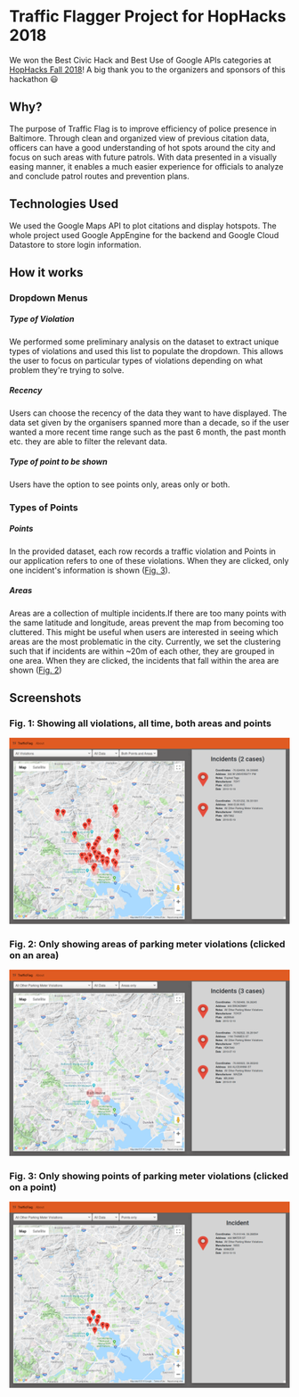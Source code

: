 # Traffic Flagger Project for HopHacks 2018

We won the Best Civic Hack and Best Use of Google APIs categories at [HopHacks Fall 2018](https://www.hackerearth.com/challenges/hackathon/hophacks-fall-2018/)! A big thank you to the organizers and sponsors of this hackathon :smiley:

## Why?
The purpose of Traffic Flag is to improve efficiency of police presence in Baltimore. Through clean and organized view of previous citation data, officers can have a good understanding of hot spots around the city and focus on such areas with future patrols. With data presented in a visually easing manner, it enables a much easier experience for officials to analyze and conclude patrol routes and prevention plans.

## Technologies Used
We used the Google Maps API to plot citations and display hotspots. The whole project used Google AppEngine for the backend and Google Cloud Datastore to store login information. 

## How it works

### Dropdown Menus

##### Type of Violation
We performed some preliminary analysis on the dataset to extract unique types of violations and used this list to populate the dropdown. This allows the user to focus on particular types of violations depending on what problem they're trying to solve. 

##### Recency
Users can choose the recency of the data they want to have displayed. The data set given by the organisers spanned more than a decade, so if the user wanted a more recent time range such as the past 6 month, the past month etc. they are able to filter the relevant data.


##### Type of point to be shown
Users have the option to see points only, areas only or both. 

### Types of Points

##### Points
In the provided dataset, each row records a traffic violation and Points in our application refers to one of these violations. When they are clicked, only one incident's information is shown ([Fig. 3](#user-content-fig-3-only-showing-points-of-parking-meter-violations)).

##### Areas
Areas are a collection of multiple incidents.If there are too many points with the same latitude and longitude, areas prevent the map from becoming too cluttered. This might be useful when users are interested in seeing which areas are the most problematic in the city. Currently, we set the clustering such that if incidents are within \~20m of each other, they are grouped in one area. When they are clicked, the incidents that fall within the area are shown ([Fig. 2](user-content-fig-2-only-showing-areas-of-parking-meter-violations))

## Screenshots 

### Fig. 1: Showing all violations, all time, both areas and points
![](screenshots/ss1.png)

### Fig. 2: Only showing areas of parking meter violations (clicked on an area)

![](screenshots/ss2.png)

### Fig. 3: Only showing points of parking meter violations (clicked on a point)
![](screenshots/ss3.png)

